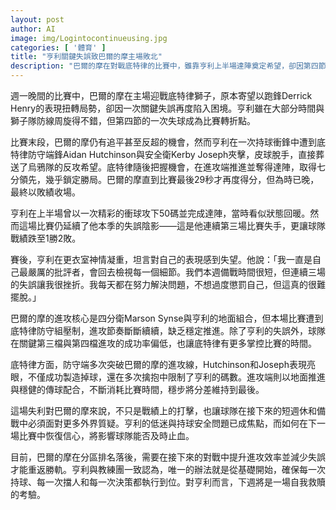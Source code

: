 ```yaml
---
layout: post
author: AI
image: img/Logintocontinueusing.jpg
categories: [ '體育' ]
title: "亨利關鍵失誤致巴爾的摩主場敗北"  
description: "巴爾的摩在對戰底特律的比賽中，雖靠亨利上半場達陣奠定希望，卻因第四節掉球葬送反攻機會，最終以些微差距落敗，戰績跌至1勝2敗。"  "
---
```

週一晚間的比賽中，巴爾的摩在主場迎戰底特律獅子，原本寄望以跑鋒Derrick Henry的表現扭轉局勢，卻因一次關鍵失誤再度陷入困境。亨利雖在大部分時間與獅子隊防線周旋得不錯，但第四節的一次失球成為比賽轉折點。  

比賽末段，巴爾的摩仍有追平甚至反超的機會，然而亨利在一次持球衝鋒中遭到底特律防守端鋒Aidan Hutchinson與安全衛Kerby Joseph夾擊，皮球脫手，直接葬送了烏鴉隊的反攻希望。底特律隨後把握機會，在進攻端推進並奪得達陣，取得七分領先，幾乎鎖定勝局。巴爾的摩直到比賽最後29秒才再度得分，但為時已晚，最終以敗績收場。  

亨利在上半場曾以一次精彩的衝球攻下50碼並完成達陣，當時看似狀態回暖。然而這場比賽仍延續了他本季的失誤陰影——這是他連續第三場比賽失手，更讓球隊戰績跌至1勝2敗。  

賽後，亨利在更衣室神情凝重，坦言對自己的表現感到失望。他說：「我一直是自己最嚴厲的批評者，會回去檢視每一個細節。我們本週備戰時間很短，但連續三場的失誤讓我很挫折。我每天都在努力解決問題，不想過度懲罰自己，但這真的很難擺脫。」  

巴爾的摩的進攻核心是四分衛Marson Synse與亨利的地面組合，但本場比賽遭到底特律防守組壓制，進攻節奏斷斷續續，缺乏穩定推進。除了亨利的失誤外，球隊在關鍵第三檔與第四檔進攻的成功率偏低，也讓底特律有更多掌控比賽的時間。  

底特律方面，防守端多次突破巴爾的摩的進攻線，Hutchinson和Joseph表現亮眼，不僅成功製造掉球，還在多次擒抱中限制了亨利的碼數。進攻端則以地面推進與穩健的傳球配合，不斷消耗比賽時間，穩步將分差維持到最後。  

這場失利對巴爾的摩來說，不只是戰績上的打擊，也讓球隊在接下來的短週休和備戰中必須面對更多外界質疑。亨利的低迷與持球安全問題已成焦點，而如何在下一場比賽中恢復信心，將影響球隊能否及時止血。  

目前，巴爾的摩在分區排名落後，需要在接下來的對戰中提升進攻效率並減少失誤才能重返勝軌。亨利與教練團一致認為，唯一的辦法就是從基礎開始，確保每一次持球、每一次擋人和每一次決策都執行到位。對亨利而言，下週將是一場自我救贖的考驗。  